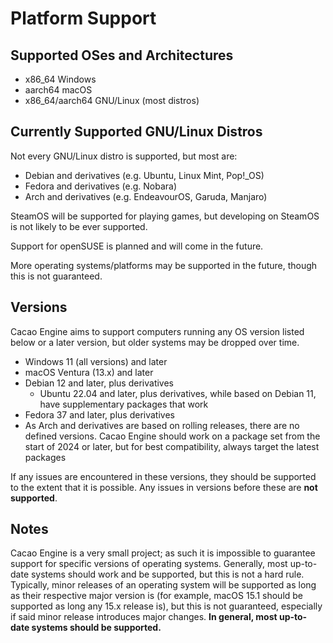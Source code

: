 # Platform Support

## Supported OSes and Architectures
* x86_64 Windows
* aarch64 macOS
* x86_64/aarch64 GNU/Linux (most distros)

## Currently Supported GNU/Linux Distros
Not every GNU/Linux distro is supported, but most are:
* Debian and derivatives (e.g. Ubuntu, Linux Mint, Pop!_OS)
* Fedora and derivatives (e.g. Nobara)
* Arch and derivatives (e.g. EndeavourOS, Garuda, Manjaro) 

SteamOS will be supported for playing games, but developing on SteamOS is not likely to be ever supported.  

Support for openSUSE is planned and will come in the future.

More operating systems/platforms may be supported in the future, though this is not guaranteed.

## Versions
Cacao Engine aims to support computers running any OS version listed below or a later version, but older systems may be dropped over time.  
* Windows 11 (all versions) and later
* macOS Ventura (13.x) and later
* Debian 12 and later, plus derivatives
    * Ubuntu 22.04 and later, plus derivatives, while based on Debian 11, have supplementary packages that work
* Fedora 37 and later, plus derivatives
* As Arch and derivatives are based on rolling releases, there are no defined versions. Cacao Engine should work on a package set from the start of 2024 or later, but for best compatibility, always target the latest packages

If any issues are encountered in these versions, they should be supported to the extent that it is possible. Any issues in versions before these are **not supported**.  

## Notes
Cacao Engine is a very small project; as such it is impossible to guarantee support for specific versions of operating systems. Generally, most up-to-date systems should work and be supported, but this is not a hard rule. Typically, minor releases of an operating system will be supported as long as their respective major version is (for example, macOS 15.1 should be supported as long any 15.x release is), but this is not guaranteed, especially if said minor release introduces major changes.
**In general, most up-to-date systems should be supported.**
